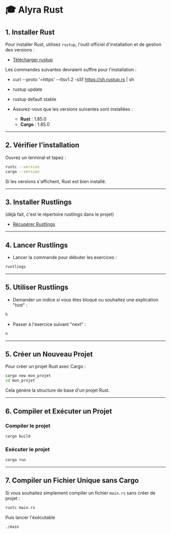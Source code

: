 # 🎓 Alyra Rust

## **1. Installer Rust**

Pour installer Rust, utilisez `rustup`, l'outil officiel d'installation et de gestion des versions :

- [Télécharger rustup](https://www.rust-lang.org/fr/tools/install)

Les commandes suivantes devraient suffire pour l'installation :
- curl --proto '=https' --tlsv1.2 -sSf https://sh.rustup.rs | sh
- rustup update
- rustup default stable

- Assurez-vous que les versions suivantes sont installées :
  - **Rust** : 1.85.0
  - **Cargo** : 1.85.0

---

## **2. Vérifier l'installation**

Ouvrez un terminal et tapez :

```sh
rustc --version
cargo --version
```

Si les versions s'affichent, Rust est bien installé.

---

## **3. Installer Rustlings**

(déjà fait, c'est le répertoire rustlings dans le projet)
- [Récupérer Rustlings](https://github.com/rust-lang/rustlings)

---

## **4. Lancer Rustlings**

- Lancer la commande pour débuter les exercices :
```sh
rustlings
```

---

## **5. Utiliser Rustlings**

- Demander un indice si vous êtes bloqué ou souhaitez une explication "hint" : 
```sh
h
```

- Passer à l'exercice suivant "next" :
```sh
n
```

---

## **5. Créer un Nouveau Projet**

Pour créer un projet Rust avec Cargo :

```sh
cargo new mon_projet
cd mon_projet
```

Cela génère la structure de base d'un projet Rust.

---

## **6. Compiler et Exécuter un Projet**

### Compiler le projet
```sh
cargo build
```

### Exécuter le projet
```sh
cargo run
```

---

## **7. Compiler un Fichier Unique sans Cargo**

Si vous souhaitez simplement compiler un fichier `main.rs` sans créer de projet :

```sh
rustc main.rs
```

Puis lancer l'éxécutable 

```sh
./main
```